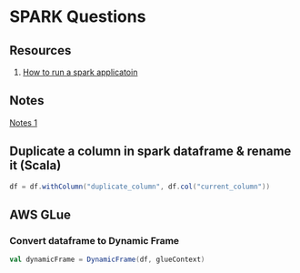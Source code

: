 # SPARK Questions

## Resources

1. [How to run a spark applicatoin](https://drive.google.com/file/d/1IUwQwdMQWlSZBG9ga402sDBLSzbu3Jg5/view?usp=sharing)

## Notes

[Notes 1](https://drive.google.com/open?id=13cvqV6X41p_h9Bea-fNa0CAtcteuWr2d)

## Duplicate a column in spark dataframe & rename it (Scala)

```scala
df = df.withColumn("duplicate_column", df.col("current_column"))
```

## AWS GLue

### Convert dataframe to Dynamic Frame
```scala
val dynamicFrame = DynamicFrame(df, glueContext)
```
